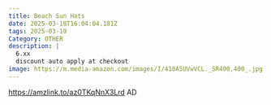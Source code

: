 ```yaml
---
title: Beach Sun Hats
date: 2025-03-18T16:04:04.181Z
tags: 2025-03-19
Category: OTHER
description: |
  6.xx
  discount auto apply at checkout 
image: https://m.media-amazon.com/images/I/410A5UVwVCL._SR400,400_.jpg
---
```

https://amzlink.to/az0TKqNnX3Lrd   AD